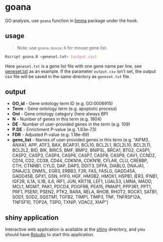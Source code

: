 goana
=====

GO analysis, use `goana` function in
[limma](http://bioconductor.org/packages/release/bioc/html/limma.html) package
under the hook.

usage
-----

> Note: use `goana.mouse.R` for mouse gene list.

```bash
Rscript goana.R <geneset.txt> [output.csv]
```

Here `geneset.txt` is a gene list file with one gene name per line, see
[geneset.txt](shiny/geneset.txt) as an example. If the parameter `output.csv`
isn't set, the output csv file will be saved in the same directory as
`geneset.txt` file.

output
------

* __GO\_id__ - Gene ontology term ID (e.g. GO:0006915)
* __Term__ - Gene ontology term (e.g. apoptotic process)
* __Ont__ - Gene ontology category (here always BP)
* __N__ - Number of genes in this term (e.g. 1804)
* __DE__ - Number of user-provided genes in the term (e.g. 109)
* __P.DE__ - Enrichment P-value (e.g. 1.83e-73)
* __FDR__ - Adjusted P-value (e.g. 1.18e-69)
* __gene\_list__ - Names of user-provided genes in this term (e.g. "AIFM3,
  ANXA1, APP, ATF3, BAX, BCAP31, BCL10, BCL2L1, BCL2L10, BCL2L11, BCL2L2, BID,
  BIK, BIRC3, BMF, BMP2, BNIP3L, BRCA1, BTG2, CASP1, CASP2, CASP3, CASP4,
  CASP6, CASP7, CASP8, CASP9, CAV1, CCND2, CD14, CD2, CD38, CD44, CDKN1A,
  CDKN1B, CFLAR, CLU, CREBBP, CTH, CTNNB1, CYLD, DAP, DAP3, DDIT3, DFFA,
  DIABLO, DNAJA1, DNAJC3, DNM1L, EGR3, ERBB3, F2R, FAS, FASLG, GADD45A,
  GADD45B, GPX1, GSN, H1F0, HGF, HMGB2, HMOX1, HSPB1, IER3, IFNB1, IGF2R, IL1A,
  IL1B, IL6, IRF1, JUN, KRT18, LEF1, LGALS3, LMNA, MADD, MCL1, MGMT, PAK1,
  PDCD4, PDGFRB, PEA15, PMAIP1, PPP3R1, PPT1, PRF1, PSEN1, PSEN2, PTK2, RARA,
  RELA, RHOB, RHOT2, ROCK1, SATB1, SOD1, SOD2, SQSTM1, TGFB2, TIMP1, TIMP3,
  TNF, TNFRSF12A, TNFSF10, TOP2A, TSPO, TXNIP, VDAC2, XIAP")


shiny application
-----------------

Interactive web application is available at the [shiny](shiny) directory, and
you should have [Rstudio](https://www.rstudio.com/) to start this application.
